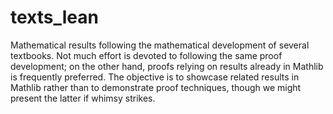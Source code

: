 # texts_lean

Mathematical results following the mathematical development of several textbooks. Not much effort is devoted to following the same proof development; on the other hand, proofs relying on results already in Mathlib is frequently preferred. The objective is to showcase related results in Mathlib rather than to demonstrate proof techniques, though we might present the latter if whimsy strikes.